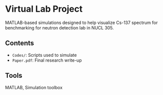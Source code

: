 # Virtual Lab Project

MATLAB-based simulations designed to help visualize Cs-137 spectrum for benchmarking for neutron detection lab in NUCL 305.

## Contents
- `Codes/`: Scripts used to simulate
- `Paper.pdf`: Final research write-up

## Tools
MATLAB, Simulation toolbox
